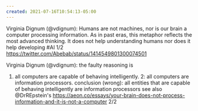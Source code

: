 ```yaml
---
created: 2021-07-16T10:54:13-05:00
---
```


Virginia Dignum (@vdignum): Humans are not machines, nor is our brain a computer processing information. As in past eras, this metaphor reflects the most advanced thinking. 
It does not help understanding humans nor does it help developing #AI
1/2 https://twitter.com/Abebab/status/1414549801300074501

Virginia Dignum (@vdignum): the faulty reasoning is
1. all computers are capable of behaving intelligently. 2: all computers are information processors. 
conclusion (wrong): all entities that are capable of behaving intelligently are information processors
see also @DrREpstein's https://aeon.co/essays/your-brain-does-not-process-information-and-it-is-not-a-computer 2/2
